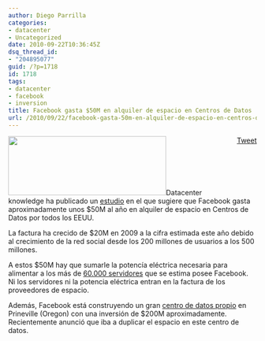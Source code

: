 ```yaml
---
author: Diego Parrilla
categories:
- datacenter
- Uncategorized
date: 2010-09-22T10:36:45Z
dsq_thread_id:
- "204895077"
guid: /?p=1718
id: 1718
tags:
- datacenter
- facebook
- inversion
title: Facebook gasta $50M en alquiler de espacio en Centros de Datos
url: /2010/09/22/facebook-gasta-50m-en-alquiler-de-espacio-en-centros-de-datos/
---
```


<div style="float: right; margin-left: 10px;">
  <a href="https://twitter.com/share" class="twitter-share-button" data-via="nubeblog" data-hashtags="datacenter,facebook,inversion" data-count="vertical" data-url="/2010/09/22/facebook-gasta-50m-en-alquiler-de-espacio-en-centros-de-datos/">Tweet</a>
</div>

[<img class="alignright size-full wp-image-1721" title="facebook-logo" src="/wp-content/uploads/facebook-logo.jpg" alt="" width="320" height="120" srcset="/wp-content/uploads/facebook-logo.jpg 320w, /wp-content/uploads/facebook-logo-300x112.jpg 300w" sizes="(max-width: 320px) 100vw, 320px" />](/wp-content/uploads/facebook-logo.jpg)Datacenter knowledge ha publicado un [estudio](http://www.datacenterknowledge.com/archives/2010/09/16/facebook-50-million-a-year-on-data-centers/) en el que sugiere que Facebook gasta aproximadamente unos $50M al año en alquiler de espacio en Centros de Datos por todos los EEUU.

La factura ha crecido de $20M en 2009 a la cifra estimada este año debido al crecimiento de la red social desde los 200 millones de usuarios a los 500 millones.

A estos $50M hay que sumarle la potencía eléctrica necesaria para alimentar a los más de [60.000 servidores](http://www.datacenterknowledge.com/archives/2010/06/28/facebook-server-count-60000-or-more/) que se estima posee Facebook. Ni los servidores ni la potencia eléctrica entran en la factura de los proveedores de espacio.

Además, Facebook está construyendo un gran [centro de datos propio](http://www.datacenterknowledge.com/archives/2010/07/30/facebook-will-double-size-of-oregon-data-center/) en Prineville (Oregon) con una inversión de $200M aproximadamente. Recientemente anunció que iba a duplicar el espacio en este centro de datos.
